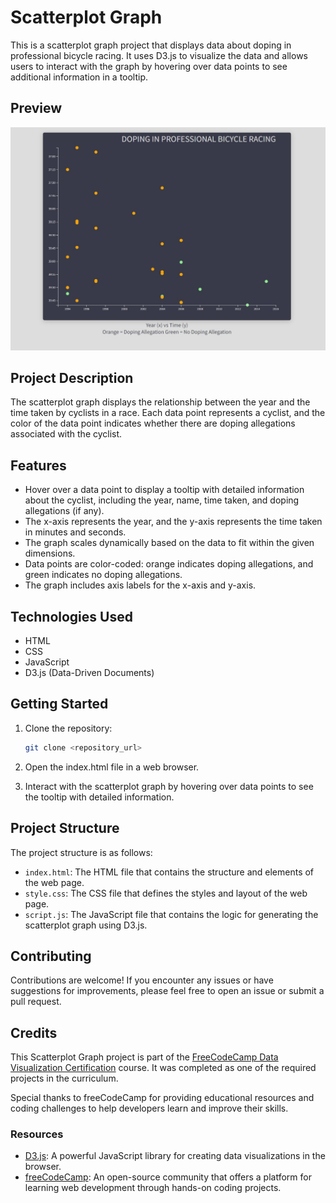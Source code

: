 # Scatterplot Graph
This is a scatterplot graph project that displays data about doping in professional bicycle racing. It uses D3.js to visualize the data and allows users to interact with the graph by hovering over data points to see additional information in a tooltip.

## Preview
![Scatterplot Graph Preview](img/scatterplot-graph.jpg)
## Project Description
The scatterplot graph displays the relationship between the year and the time taken by cyclists in a race. Each data point represents a cyclist, and the color of the data point indicates whether there are doping allegations associated with the cyclist.

## Features
- Hover over a data point to display a tooltip with detailed information about the cyclist, including the year, name, time taken, and doping allegations (if any).
- The x-axis represents the year, and the y-axis represents the time taken in minutes and seconds.
- The graph scales dynamically based on the data to fit within the given dimensions.
- Data points are color-coded: orange indicates doping allegations, and green indicates no doping allegations.
- The graph includes axis labels for the x-axis and y-axis.

## Technologies Used
- HTML
- CSS
- JavaScript
- D3.js (Data-Driven Documents)

## Getting Started
1. Clone the repository:

   ```bash
   git clone <repository_url>
2. Open the index.html file in a web browser.

3. Interact with the scatterplot graph by hovering over data points to see the tooltip with detailed information.

## Project Structure
The project structure is as follows:

- `index.html`: The HTML file that contains the structure and elements of the web page.
- `style.css`: The CSS file that defines the styles and layout of the web page.
- `script.js`: The JavaScript file that contains the logic for generating the scatterplot graph using D3.js.

## Contributing
Contributions are welcome! If you encounter any issues or have suggestions for improvements, please feel free to open an issue or submit a pull request.

## Credits
This Scatterplot Graph project is part of the [FreeCodeCamp Data Visualization Certification](https://www.freecodecamp.org/learn/data-visualization/) course. It was completed as one of the required projects in the curriculum.

Special thanks to freeCodeCamp for providing educational resources and coding challenges to help developers learn and improve their skills.

### Resources
- [D3.js](https://d3js.org/): A powerful JavaScript library for creating data visualizations in the browser.
- [freeCodeCamp](https://www.freecodecamp.org/): An open-source community that offers a platform for learning web development through hands-on coding projects.

